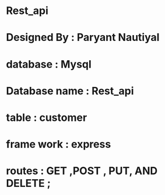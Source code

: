 # Rest_api
# Designed By : Paryant Nautiyal
# database : Mysql
# Database name : Rest_api
# table : customer
# frame work : express
# routes  : GET ,POST , PUT, AND  DELETE ;

